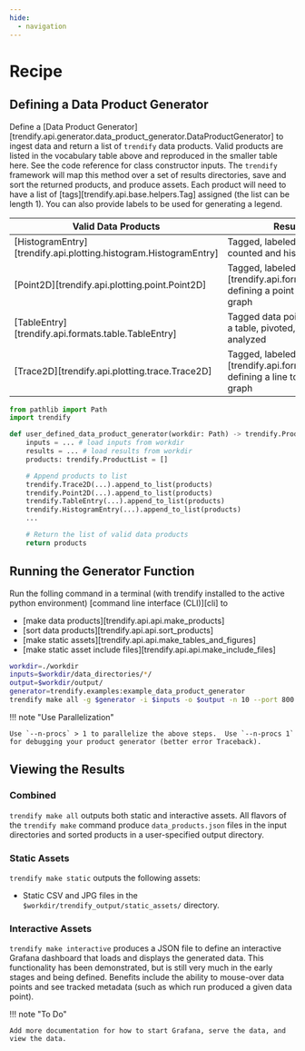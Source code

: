 ```yaml
---
hide:
  - navigation
---
```


# Recipe

## Defining a Data Product Generator

Define a [Data Product Generator][trendify.api.generator.data_product_generator.DataProductGenerator] to ingest data and return a list of `trendify` data products.  Valid products are listed in the vocabulary table above and reproduced in the smaller table here.  See the code reference for class constructor inputs.  The `trendify` framework will map this method over a set of results directories, save and sort the returned products, and produce assets.  Each product will need to have a list of [tags][trendify.api.base.helpers.Tag] assigned (the list can be length 1).  You can also provide labels to be used for generating a legend.

| Valid Data Products | Resulting Asseet |
| ---- | ------- |
| [HistogramEntry][trendify.api.plotting.histogram.HistogramEntry] | Tagged, labeled data point to be counted and histogrammed |
| [Point2D][trendify.api.plotting.point.Point2D] | Tagged, labeled [XYData][trendify.api.formats.format2d.XYData] defining a point to be scattered on xy graph |
| [TableEntry][trendify.api.formats.table.TableEntry] | Tagged data point to be collected into a table, pivoted, and statistically analyzed |
| [Trace2D][trendify.api.plotting.trace.Trace2D] | Tagged, labeled [XYData][trendify.api.formats.format2d.XYData] defining a line to be plotted on xy graph |

```python
from pathlib import Path
import trendify

def user_defined_data_product_generator(workdir: Path) -> trendify.ProductList:
    inputs = ... # load inputs from workdir
    results = ... # load results from workdir
    products: trendify.ProductList = []

    # Append products to list
    trendify.Trace2D(...).append_to_list(products)
    trendify.Point2D(...).append_to_list(products)
    trendify.TableEntry(...).append_to_list(products)
    trendify.HistogramEntry(...).append_to_list(products)
    ...

    # Return the list of valid data products
    return products
```

## Running the Generator Function

Run the folling command in a terminal (with trendify installed to the active python environment) [command line interface (CLI)][cli] to 

- [make data products][trendify.api.api.make_products]
- [sort data products][trendify.api.api.sort_products]
- [make static assets][trendify.api.api.make_tables_and_figures]
- [make static asset include files][trendify.api.api.make_include_files]

``` bash
workdir=./workdir
inputs=$workdir/data_directories/*/
output=$workdir/output/
generator=trendify.examples:example_data_product_generator
trendify make all -g $generator -i $inputs -o $output -n 10 --port 800
```

!!! note "Use Parallelization"

    Use `--n-procs` > 1 to parallelize the above steps.  Use `--n-procs 1` for debugging your product generator (better error Traceback).

## Viewing the Results

### Combined

`trendify make all` outputs both static and interactive assets.  All flavors of the `trendify make` command produce `data_products.json` files in the input directories and sorted products in a user-specified output directory.

### Static Assets

`trendify make static` outputs the following assets:

- Static CSV and JPG files in the `$workdir/trendify_output/static_assets/` directory.

### Interactive Assets

`trendify make interactive` produces a JSON file to define an interactive Grafana dashboard that loads and displays the generated data.  This functionality has been demonstrated, but is still very much in the  early stages and being defined.  Benefits include the ability to mouse-over data points and see tracked metadata (such as which run produced a given data point).

!!! note "To Do"

    Add more documentation for how to start Grafana, serve the data, and view the data.
